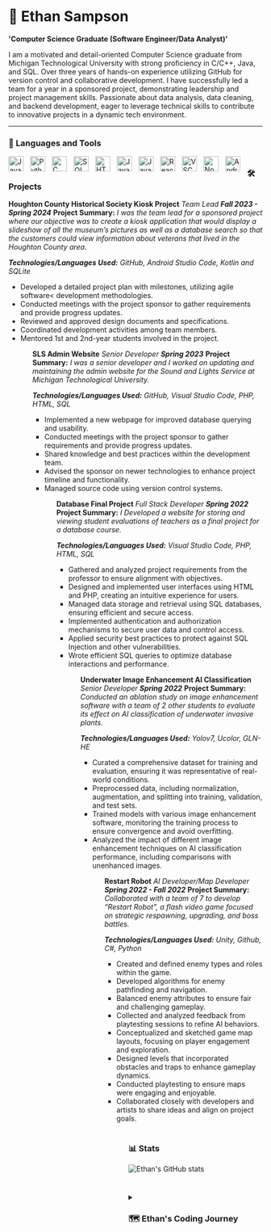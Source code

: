 # 👋 Ethan Sampson

**'Computer Science Graduate (Software Engineer/Data Analyst)'**

I am a motivated and detail-oriented Computer Science graduate from Michigan Technological University with strong proficiency in C/C++, Java, and SQL. Over three years of hands-on experience utilizing GitHub for version control and collaborative development. I have successfully led a team for a year in a sponsored project, demonstrating leadership and project management skills. Passionate about data analysis, data cleaning, and backend development, eager to leverage technical skills to contribute to innovative projects in a dynamic tech environment.

---

### 🧰 Languages and Tools

<img align="left" alt="Java" width="30px" style="padding-right: 10px;" src= "https://cdn.jsdelivr.net/gh/devicons/devicon@latest/icons/java/java-original.svg"/>
<img align="left" alt="Python" width="30px" style="padding-right: 10px;" src="https://cdn.jsdelivr.net/gh/devicons/devicon@latest/icons/python/python-original.svg" />
<img align="left" alt="C" width="30px" style="padding-right: 10px;" src="https://cdn.jsdelivr.net/gh/devicons/devicon@latest/icons/c/c-plain.svg" />
<img align="left" alt="SQL" width="30px" style="padding-right: 10px;" src="https://cdn.jsdelivr.net/gh/devicons/devicon@latest/icons/mysql/mysql-original-wordmark.svg" />
<img align="left" alt="HTML5" width="30px" style="padding-right: 10px;" src="https://cdn.jsdelivr.net/gh/devicons/devicon@latest/icons/html5/html5-original-wordmark.svg" />
<img align="left" alt="JavaScript" width="30px" style="padding-right: 10px;" src="https://cdn.jsdelivr.net/gh/devicons/devicon@latest/icons/javascript/javascript-original.svg" />
<img align="left" alt="JavaScript" width="30px" style="padding-right: 10px;" src="https://cdn.jsdelivr.net/gh/devicons/devicon@latest/icons/css3/css3-original.svg" />    
<img align="left" alt="React" width="30px" style="padding-right: 10px;" src="https://cdn.jsdelivr.net/gh/devicons/devicon@latest/icons/react/react-original.svg" />
<img align="left" alt="VSC" width="30px" style="padding-right: 10px;" src="https://cdn.jsdelivr.net/gh/devicons/devicon@latest/icons/vscode/vscode-original.svg" />
<img align="left" alt="NodeJS" width="30px" style="padding-right: 10px;" src="https://cdn.jsdelivr.net/gh/devicons/devicon@latest/icons/nodejs/nodejs-original.svg" />
<img align="left" alt="Android Studio Code" width="30px" style="padding-right: 10px;" src="https://cdn.jsdelivr.net/gh/devicons/devicon@latest/icons/androidstudio/androidstudio-original.svg" />

#

### 🛠️ Projects

**Houghton County Historical Society Kiosk Project**
_Team Lead_
**_Fall 2023 - Spring 2024_**
**Project Summary:** _I was the team lead for a sponsored project where our objective was to create a kiosk application that would display a slideshow of all the museum’s pictures as well as a database search so that the customers could view information about veterans that lived in the Houghton County area._

**_Technologies/Languages Used:_** _GitHub, Android Studio Code, Kotlin and SQLite_

<ul>
    <li>Developed a detailed project plan with milestones, utilizing agile software< development methodologies.</li>
    <li>Conducted meetings with the project sponsor to gather requirements and provide progress updates.</li>
    <li>Reviewed and approved design documents and specifications.</li>
    <li>Coordinated development activities among team members.</li>
    <li>Mentored 1st and 2nd-year students involved in the project.</li>
<ul>

**SLS Admin Website**
_Senior Developer_
**_Spring 2023_**
**Project Summary:** _I was a senior developer and I worked on updating and maintaining the admin website for the Sound and Lights Service at Michigan Technological University._

**_Technologies/Languages Used:_** _GitHub, Visual Studio Code, PHP, HTML, SQL_

<ul>
    <li>Implemented a new webpage for improved database querying and usability.</li>
    <li>Conducted meetings with the project sponsor to gather requirements and provide progress updates.</li>
    <li>Shared knowledge and best practices within the development team.</li>
    <li>Advised the sponsor on newer technologies to enhance project timeline and functionality.</li>
    <li>Managed source code using version control systems.</li>
<ul>

**Database Final Project**
_Full Stack Developer_
**_Spring 2022_**
**Project Summary:** _I Developed a website for storing and viewing student evaluations of teachers as a final project for a database course._

**_Technologies/Languages Used:_** _Visual Studio Code, PHP, HTML, SQL_

<ul>
    <li>Gathered and analyzed project requirements from the professor to ensure alignment with objectives.</li>
    <li>Designed and implemented user interfaces using HTML and PHP, creating an intuitive experience for users.</li>
    <li>Managed data storage and retrieval using SQL databases, ensuring efficient and secure access.</li>
    <li>Implemented authentication and authorization mechanisms to secure user data and control access.</li>
    <li>Applied security best practices to protect against SQL Injection and other vulnerabilities.</li>
    <li>Wrote efficient SQL queries to optimize database interactions and performance.</li>
<ul>

**Underwater Image Enhancement AI Classification**
_Senior Developer_
**_Spring 2022_**
**Project Summary:** _Conducted an ablation study on image enhancement software with a team of 2 other students to evaluate its effect on AI classification of underwater invasive plants._

**_Technologies/Languages Used:_** _Yolov7, Ucolor, GLN-HE_

<ul>
    <li>Curated a comprehensive dataset for training and evaluation, ensuring it was representative of real-world conditions.</li>
    <li>Preprocessed data, including normalization, augmentation, and splitting into training, validation, and test sets.</li>
    <li>Trained models with various image enhancement software, monitoring the training process to ensure convergence and avoid overfitting.</li>
    <li>Analyzed the impact of different image enhancement techniques on AI classification performance, including comparisons with unenhanced images.</li>
<ul>

**Restart Robot**
_AI Developer/Map Developer_
**_Spring 2022 - Fall 2022_**
**Project Summary:** _Collaborated with a team of 7 to develop “Restart Robot”, a flash video game focused on strategic respawning, upgrading, and boss battles._

**_Technologies/Languages Used:_** _Unity, Github, C#, Python_

<ul>
    <li>Created and defined enemy types and roles within the game.</li>
    <li>Developed algorithms for enemy pathfinding and navigation.</li>
    <li>Balanced enemy attributes to ensure fair and challenging gameplay.</li>
    <li>Collected and analyzed feedback from playtesting sessions to refine AI behaviors.</li>
    <li>Conceptualized and sketched game map layouts, focusing on player engagement and exploration.</li>
    <li>Designed levels that incorporated obstacles and traps to enhance gameplay dynamics.</li>
    <li>Conducted playtesting to ensure maps were engaging and enjoyable.</li>
    <li>Collaborated closely with developers and artists to share ideas and align on project goals.</li>
<ul>

#

### 📊 Stats

![Ethan's GitHub stats](https://github-readme-stats.vercel.app/api?username=ecsampson&show_icons=true&theme=synthwave)

#

<details>
<summary><h3>🗺️ Ethan's Coding Journey</h3></summary>
    I got an interest in coding through video games and wanting to learn how to make my very own. My parents then bought me a Python Minecraft coding book in middle school and I started there. I didn't start coding in classes until my senior year in high school when I took AP Computer Science. I graduated from high school in 2020 during Covid and during that summer I started attending Michigan Technological University pursuing a computer science degree. During my time in college, I was able to work on several projects that were sponsored such as Houghton County Historical Society (HCHS) and Sound and Lights Service (SLS). During projects such as those and also my Underwater Image Enhancement AI Classification project, I really began to develop and interest in data and how I can analyze data to enhance customer experience's and how data interacts with the world. I have just graduated from Michigan Tech in August 2024, since then I have been pursuing my knowledge in data, while working on projects like developing websites in order to gain real world experience as I pursue a job in the technical side of the world.
